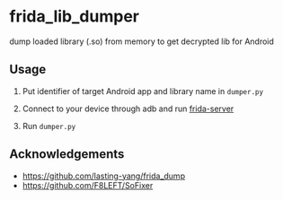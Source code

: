 # frida_lib_dumper
dump loaded library (.so) from memory to get decrypted lib for Android

## Usage
1. Put identifier of target Android app and library name in ``dumper.py``

2. Connect to your device through adb and run [frida-server](https://github.com/frida/frida/releases)

3. Run ``dumper.py``

## Acknowledgements
- https://github.com/lasting-yang/frida_dump
- https://github.com/F8LEFT/SoFixer

